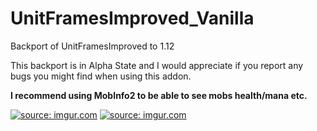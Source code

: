 # UnitFramesImproved_Vanilla
Backport of UnitFramesImproved to 1.12

This backport is in Alpha State and I would appreciate if you report any bugs you might find when using this addon.

<b>I recommend using MobInfo2 to be able to see mobs health/mana etc.</b>

<a href="http://imgur.com/lxRT50u"><img src="http://i.imgur.com/lxRT50u.png" title="source: imgur.com" /></a>
<a href="http://imgur.com/JQDP23p"><img src="http://i.imgur.com/JQDP23p.png" title="source: imgur.com" /></a>
